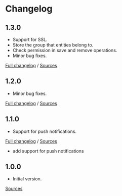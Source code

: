 # Changelog

## 1.3.0

* Support for SSL.
* Store the group that entities belong to.
* Check permission in save and remove operations.
* Minor bug fixes.

[Full changelog](https://github.com/mobeelizer/ios-sdk/compare/1.2.0...1.3.0) / [Sources](https://github.com/mobeelizer/ios-sdk/tree/1.3.0)

## 1.2.0

* Minor bug fixes.

[Full changelog](https://github.com/mobeelizer/ios-sdk/compare/1.1.0...1.2.0) / [Sources](https://github.com/mobeelizer/ios-sdk/tree/1.2.0)

## 1.1.0

* Support for push notifications.

[Full changelog](https://github.com/mobeelizer/ios-sdk/compare/1.0.0...1.1.0) / [Sources](https://github.com/mobeelizer/ios-sdk/tree/1.1.0)

* add support for push notifications

## 1.0.0

* Initial version.

[Sources](https://github.com/mobeelizer/ios-sdk/tree/1.0.0)
